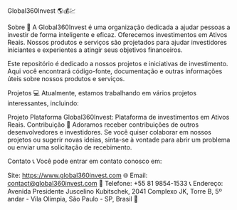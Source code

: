 Global360Invest 🌎💰💹

Sobre 📝
A Global360Invest é uma organização dedicada a ajudar pessoas a investir de forma inteligente e eficaz. Oferecemos investimentos em Ativos Reais. Nossos produtos e serviços são projetados para ajudar investidores iniciantes e experientes a atingir seus objetivos financeiros.

Este repositório é dedicado a nossos projetos e iniciativas de investimento. Aqui você encontrará código-fonte, documentação e outras informações úteis sobre nossos produtos e serviços.

Projetos 💻
Atualmente, estamos trabalhando em vários projetos interessantes, incluindo:

Projeto Plataforma Global360Invest: Plataforma de investimentos em Ativos Reais.
Contribuição 🤝
Adoramos receber contribuições de outros desenvolvedores e investidores. Se você quiser colaborar em nossos projetos ou sugerir novas ideias, sinta-se à vontade para abrir um problema ou enviar uma solicitação de recebimento.

Contato 📞
Você pode entrar em contato conosco em:

Site: https://www.global360invest.com 🌐
Email: contact@global360invest.com 📧
Telefone: +55 81 9854-1533 📞
Endereço: Avenida Presidente Juscelino Kubitschek, 2041 Complexo JK, Torre B, 5º andar - Vila Olímpia, São Paulo - SP, Brasil 🏢
